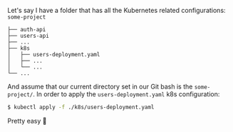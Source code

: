 
Let's say I have a folder that has all the Kubernetes related configurations:
`some-project`
```
├── auth-api
├── users-api
├── ...
├── k8s
│   ├── users-deployment.yaml
│   ├── ...
│   └── ...
└── ...
```

And assume that our current directory set in our Git bash is the `some-project/`. In order to apply the `users-deployment.yaml` k8s configuration:
```bash
$ kubectl apply -f ./k8s/users-deployment.yaml
```
Pretty easy 👏
